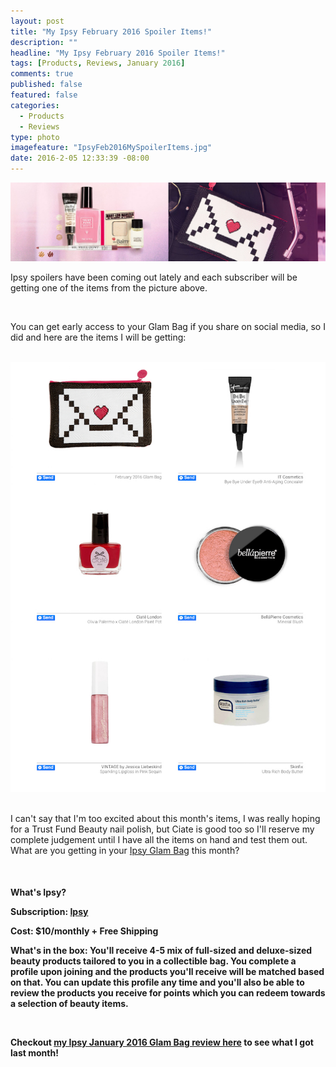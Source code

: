 ```yaml
---
layout: post
title: "My Ipsy February 2016 Spoiler Items!"
description: ""
headline: "My Ipsy February 2016 Spoiler Items!"
tags: [Products, Reviews, January 2016]
comments: true
published: false
featured: false
categories: 
  - Products
  - Reviews
type: photo
imagefeature: "IpsyFeb2016MySpoilerItems.jpg"
date: 2016-2-05 12:33:39 -08:00
---
```


<center><a href="https://www.ipsy.com/new?refer=uns8d" target="_blank">
<img src="/images/IpsyFeb2016Spoilers.jpeg" border="0" style="border:none;max-width:100%;" alt="Ipsy February 2016 Spoilers" />
</a></center>

<p>Ipsy spoilers have been coming out lately and each subscriber will be getting one of the items from the picture above.</p>

<br>

<p>You can get early access to your Glam Bag if you share on social media, so I did and here are the items I will be getting:</p>

<br>

<center><a href="https://www.ipsy.com/new?refer=uns8d" target="_blank">
<img src="/images/IpsyFeb2016MySpoilerItems.jpg" border="0" style="border:none;max-width:100%;" alt="My Ipsy February 2016 Items" />
</a></center>

<br>

<p>I can't say that I'm too excited about this month's items, I was really hoping for a Trust Fund Beauty nail polish, but Ciate is good too so I'll reserve my complete judgement until I have all the items on hand and test them out. What are you getting in your <a href="https://www.ipsy.com/new?refer=uns8d" target="_blank">Ipsy Glam Bag</a> this month?</p>

<br>

<H4>What's Ipsy?</p>

<p><b>Subscription:</b> <a href="https://www.ipsy.com/new?refer=uns8d" target="_blank">Ipsy</a></p>
<p><b>Cost:</b> $10/monthly + Free Shipping</p>
<p><b>What's in the box:</b> You'll receive 4-5 mix of full-sized and deluxe-sized beauty products tailored to you in a collectible bag. You complete a profile upon joining and the products you'll receive will be matched based on that. You can update this profile any time and you'll also be able to review the products you receive for points which you can redeem towards a selection of beauty items.</p>
<br>

<p>Checkout <a href="http://whatsupmailbox.com/subscriptions/reviews/Ipsy-Subscription-January-2016-Review" target="_blank">my Ipsy January 2016 Glam Bag review here</a> to see what I got last month!</p>
